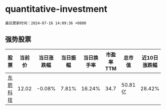 # quantitative-investment

`最后更新时间：2024-07-16 14:09:36 +0800`

## 强势股票

|股票|当前价|当日涨跌幅|当日振幅|当日换手率|市盈率TTM|总市值|近10日涨跌幅|
|----|----|----|----|----|----|----|----|
|[东箭科技](https://xueqiu.com/S/SZ300978)|12.02|-0.08%|7.81%|16.24%|34.7|50.81亿|28.42%|

